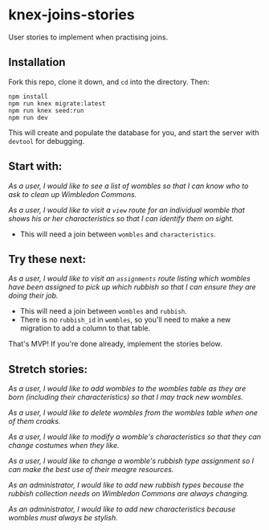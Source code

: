 # knex-joins-stories

User stories to implement when practising joins.


## Installation

Fork this repo, clone it down, and `cd` into the directory. Then:

```
npm install
npm run knex migrate:latest
npm run knex seed:run
npm run dev
```

This will create and populate the database for you, and start the server with `devtool` for debugging.


## Start with:

_As a user, I would like to see a list of wombles so that I can know who to ask to clean up Wimbledon Commons._

_As a user, I would like to visit a `view` route for an individual womble that shows his or her characteristics so that I can identify them on sight._
 - This will need a join between `wombles` and `characteristics`.


## Try these next:

_As a user, I would like to visit an `assignments` route listing which wombles have been assigned to pick up which rubbish so that I can ensure they are doing their job._
 - This will need a join between `wombles` and `rubbish`.
 - There is no `rubbish_id` in `wombles`, so you'll need to make a new migration to add a column to that table.


That's MVP! If you're done already, implement the stories below.


## Stretch stories:

_As a user, I would like to add wombles to the wombles table as they are born (including their characteristics) so that I may track new wombles._

_As a user, I would like to delete wombles from the wombles table when one of them croaks._

_As a user, I would like to modify a womble's characteristics so that they can change costumes when they like._

_As a user, I would like to change a womble's rubbish type assignment so I can make the best use of their meagre resources._

_As an administrator, I would like to add new rubbish types because the rubbish collection needs on Wimbledon Commons are always changing._

_As an administrator, I would like to add new characteristics because wombles must always be stylish._
